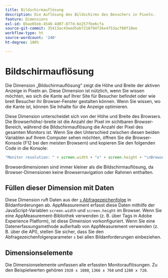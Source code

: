 ```yaml
---
title: Bildschirmauflösung
description: Die Auflösung des Bildschirms des Besuchers in Pixeln.
feature: Dimensions
exl-id: 6bae65eb-4546-4d07-877d-6e257fbe6cfa
source-git-commit: 35413ac43eed5ab7218794f26e4753acf08f18ee
workflow-type: ht
source-wordcount: '240'
ht-degree: 100%

---
```


# Bildschirmauflösung

Die Dimension „Bildschirmauflösung“ zeigt die Höhe und Breite der aktiven Anzeige in Pixeln an. Diese Dimension ist nützlich, wenn Sie wissen möchten, wo sich die Kante auf Ihrer Site für Besucher befindet oder wie breit Besucher ihr Browser-Fenster gestalten können. Wenn Sie wissen, wo die Kante ist, können Sie Inhalte für die Anzeige optimieren.

Diese Dimension unterscheidet sich von der Höhe und Breite des Browsers. Die Browserhöhe/-breite ist die Anzahl der Pixel im sichtbaren Browser-Bereich, während die Bildschirmauflösung die Anzahl der Pixel des gesamten Monitors ist. Wenn Sie den Unterschied zwischen diesen beiden Variablen auf Ihrem Computer sehen möchten, öffnen Sie die Browser-Konsole (F12 bei den meisten Browsern) und kopieren Sie den folgenden Code in die Konsole:

```js
"Monitor resolution: " + screen.width + "x" + screen.height + "\nBrowser resolution: " + window.innerWidth + "x" + window.innerHeight;
```

Browserdimensionen sind immer kleiner als die Bildschirmauflösung, da Browser-Dimensionen keine Browsernavigation oder Rahmen enthalten.

## Füllen dieser Dimension mit Daten

Diese Dimension ruft Daten aus der [`s` Abfragezeichenfolge](/help/implement/validate/query-parameters.md) in Bildanforderungen ab. AppMeasurement erfasst diese Daten mithilfe der JavaScript-Variablen `screen.width` und `screen.height` im Browser. Wenn Sie eine AppMeasurement-Bibliothek verwenden (z. B. über Tags in Adobe Experience Platform), ist diese Dimension vorkonfiguriert. Wenn Sie eine Datenerfassungsmethode außerhalb von AppMeasurement verwenden (z. B. über die API), stellen Sie sicher, dass Sie den Abfragezeichenfolgenparameter `s` bei allen Bildanforderungen einbeziehen.

## Dimensionselemente

Die Dimensionselemente umfassen alle erfassten Monitorauflösungen. Zu den Beispielwerten gehören `1920 x 1080`, `1366 x 768` und `1280 x 720`.
